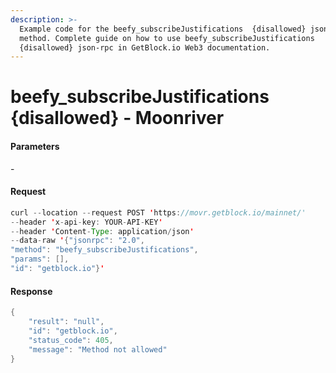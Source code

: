 ```yaml
---
description: >-
  Example code for the beefy_subscribeJustifications  {disallowed} json-rpc
  method. Сomplete guide on how to use beefy_subscribeJustifications 
  {disallowed} json-rpc in GetBlock.io Web3 documentation.
---
```


# beefy\_subscribeJustifications {disallowed} - Moonriver

#### Parameters

\-

#### Request

```java
curl --location --request POST 'https://movr.getblock.io/mainnet/' 
--header 'x-api-key: YOUR-API-KEY' 
--header 'Content-Type: application/json' 
--data-raw '{"jsonrpc": "2.0",
"method": "beefy_subscribeJustifications",
"params": [],
"id": "getblock.io"}'
```

#### Response

```java
{
    "result": "null",
    "id": "getblock.io",
    "status_code": 405,
    "message": "Method not allowed"
}
```

